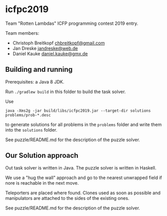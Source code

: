 # icfpc2019

Team "Rotten Lambdas" ICFP programming contest 2019 entry.

Team members:

- Christoph Breitkopf <chbreitkopf@gmail.com>
- Jan Dreske <jandreske@web.de>
- Daniel Kauke <daniel.kauke@gmx.de>

## Building and running

Prerequisites: a Java 8 JDK.

Run `./gradlew build` in this folder to build the task solver.

Use

    java -Xms2g -jar build/libs/icfpc2019.jar --target-dir solutions problems/prob-*.desc

to generate solutions for all problems in the `problems` folder and write them
into the `solutions` folder.

See puzzle/README.md for the description of the puzzle solver.

## Our Solution approach

Out task solver is written in Java. The puzzle solver is written in Haskell.

We use a "hug the wall" approach and go to the nearest unwrapped field if
nore is reachable in the next move.

Teleporters are placed where found. Clones used as soon as possible and
manipulators are attached to the sides of the existing ones.

See puzzle/README.md for the description of the puzzle solver.
